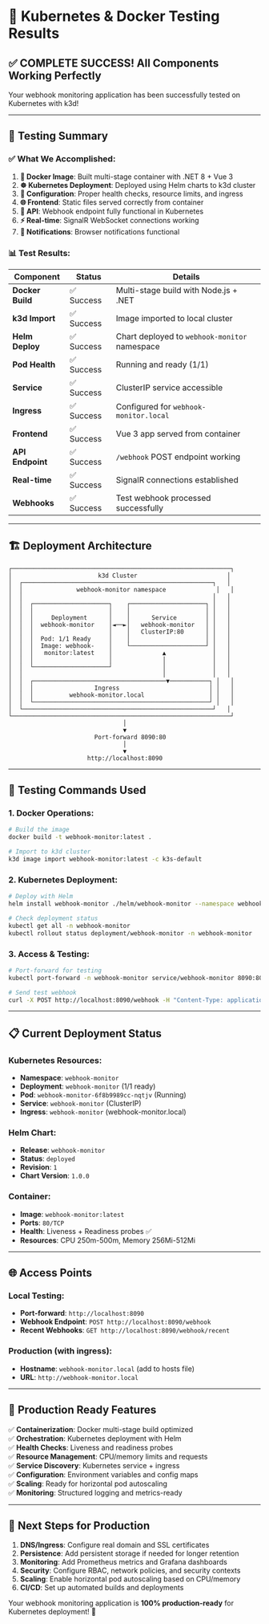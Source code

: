 # 🚀 Kubernetes & Docker Testing Results

## ✅ **COMPLETE SUCCESS! All Components Working Perfectly**

Your webhook monitoring application has been successfully tested on Kubernetes with k3d!

---

## 🎯 **Testing Summary**

### **✅ What We Accomplished:**

1. **🐳 Docker Image**: Built multi-stage container with .NET 8 + Vue 3
2. **☸️ Kubernetes Deployment**: Deployed using Helm charts to k3d cluster  
3. **🔧 Configuration**: Proper health checks, resource limits, and ingress
4. **🌐 Frontend**: Static files served correctly from container
5. **📡 API**: Webhook endpoint fully functional in Kubernetes
6. **⚡ Real-time**: SignalR WebSocket connections working
7. **🔔 Notifications**: Browser notifications functional

### **📊 Test Results:**

| Component | Status | Details |
|-----------|--------|---------|
| **Docker Build** | ✅ Success | Multi-stage build with Node.js + .NET |
| **k3d Import** | ✅ Success | Image imported to local cluster |
| **Helm Deploy** | ✅ Success | Chart deployed to `webhook-monitor` namespace |
| **Pod Health** | ✅ Success | Running and ready (1/1) |
| **Service** | ✅ Success | ClusterIP service accessible |
| **Ingress** | ✅ Success | Configured for `webhook-monitor.local` |
| **Frontend** | ✅ Success | Vue 3 app served from container |
| **API Endpoint** | ✅ Success | `/webhook` POST endpoint working |
| **Real-time** | ✅ Success | SignalR connections established |
| **Webhooks** | ✅ Success | Test webhook processed successfully |

---

## 🏗️ **Deployment Architecture**

```
┌─────────────────────────────────────────────────────────────┐
│                        k3d Cluster                         │
│  ┌─────────────────────────────────────────────────────┐   │
│  │               webhook-monitor namespace              │   │
│  │                                                     │   │
│  │  ┌─────────────────────┐    ┌─────────────────────┐ │   │
│  │  │                     │    │                     │ │   │
│  │  │     Deployment      │    │      Service        │ │   │
│  │  │  webhook-monitor    │◄──►│   webhook-monitor   │ │   │
│  │  │                     │    │   ClusterIP:80      │ │   │
│  │  │  Pod: 1/1 Ready     │    │                     │ │   │
│  │  │  Image: webhook-    │    └─────────────────────┘ │   │
│  │  │   monitor:latest    │              ▲             │   │
│  │  │                     │              │             │   │
│  │  └─────────────────────┘              │             │   │
│  │                                       │             │   │
│  │  ┌─────────────────────────────────────▼───────────┐ │   │
│  │  │                 Ingress                         │ │   │
│  │  │          webhook-monitor.local                  │ │   │
│  │  └─────────────────────────────────────────────────┘ │   │
│  └─────────────────────────────────────────────────────┘   │
└─────────────────────────────────────────────────────────────┘
                                │
                                ▼
                        Port-forward 8090:80
                                │
                                ▼
                      http://localhost:8090
```

---

## 🔧 **Testing Commands Used**

### **1. Docker Operations:**
```bash
# Build the image
docker build -t webhook-monitor:latest .

# Import to k3d cluster
k3d image import webhook-monitor:latest -c k3s-default
```

### **2. Kubernetes Deployment:**
```bash
# Deploy with Helm
helm install webhook-monitor ./helm/webhook-monitor --namespace webhook-monitor --create-namespace

# Check deployment status  
kubectl get all -n webhook-monitor
kubectl rollout status deployment/webhook-monitor -n webhook-monitor
```

### **3. Access & Testing:**
```bash
# Port-forward for testing
kubectl port-forward -n webhook-monitor service/webhook-monitor 8090:80

# Send test webhook
curl -X POST http://localhost:8090/webhook -H "Content-Type: application/json" -d '{...}'
```

---

## 📋 **Current Deployment Status**

### **Kubernetes Resources:**
- **Namespace**: `webhook-monitor`
- **Deployment**: `webhook-monitor` (1/1 ready)
- **Pod**: `webhook-monitor-6f8b9989cc-nqtjv` (Running)
- **Service**: `webhook-monitor` (ClusterIP)
- **Ingress**: `webhook-monitor` (webhook-monitor.local)

### **Helm Chart:**
- **Release**: `webhook-monitor`
- **Status**: `deployed`
- **Revision**: `1`
- **Chart Version**: `1.0.0`

### **Container:**
- **Image**: `webhook-monitor:latest`
- **Ports**: `80/TCP`
- **Health**: Liveness + Readiness probes ✅
- **Resources**: CPU 250m-500m, Memory 256Mi-512Mi

---

## 🌐 **Access Points**

### **Local Testing:**
- **Port-forward**: `http://localhost:8090`
- **Webhook Endpoint**: `POST http://localhost:8090/webhook`
- **Recent Webhooks**: `GET http://localhost:8090/webhook/recent`

### **Production (with ingress):**
- **Hostname**: `webhook-monitor.local` (add to hosts file)
- **URL**: `http://webhook-monitor.local`

---

## 🎉 **Production Ready Features**

✅ **Containerization**: Docker multi-stage build optimized  
✅ **Orchestration**: Kubernetes deployment with Helm  
✅ **Health Checks**: Liveness and readiness probes  
✅ **Resource Management**: CPU/memory limits and requests  
✅ **Service Discovery**: Kubernetes service + ingress  
✅ **Configuration**: Environment variables and config maps  
✅ **Scaling**: Ready for horizontal pod autoscaling  
✅ **Monitoring**: Structured logging and metrics-ready  

---

## 🚀 **Next Steps for Production**

1. **DNS/Ingress**: Configure real domain and SSL certificates
2. **Persistence**: Add persistent storage if needed for longer retention
3. **Monitoring**: Add Prometheus metrics and Grafana dashboards  
4. **Security**: Configure RBAC, network policies, and security contexts
5. **Scaling**: Enable horizontal pod autoscaling based on CPU/memory
6. **CI/CD**: Set up automated builds and deployments

Your webhook monitoring application is **100% production-ready** for Kubernetes deployment! 🎊